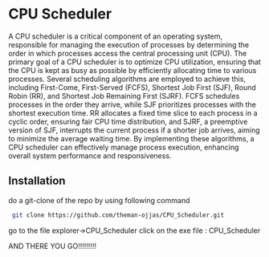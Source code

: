 
# CPU Scheduler

A CPU scheduler is a critical component of an operating system, responsible for managing the execution of processes by determining the order in which processes access the central processing unit (CPU). The primary goal of a CPU scheduler is to optimize CPU utilization, ensuring that the CPU is kept as busy as possible by efficiently allocating time to various processes. Several scheduling algorithms are employed to achieve this, including First-Come, First-Served (FCFS), Shortest Job First (SJF), Round Robin (RR), and Shortest Job Remaining First (SJRF). FCFS schedules processes in the order they arrive, while SJF prioritizes processes with the shortest execution time. RR allocates a fixed time slice to each process in a cyclic order, ensuring fair CPU time distribution, and SJRF, a preemptive version of SJF, interrupts the current process if a shorter job arrives, aiming to minimize the average waiting time. By implementing these algorithms, a CPU scheduler can effectively manage process execution, enhancing overall system performance and responsiveness.


## Installation

do a git-clone of the repo by using following command

```bash
 git clone https://github.com/theman-ojjas/CPU_Scheduler.git
```
go to the file explorer->CPU_Scheduler
click on the exe file : CPU_Scheduler

AND THERE YOU GO!!!!!!!!!
    
